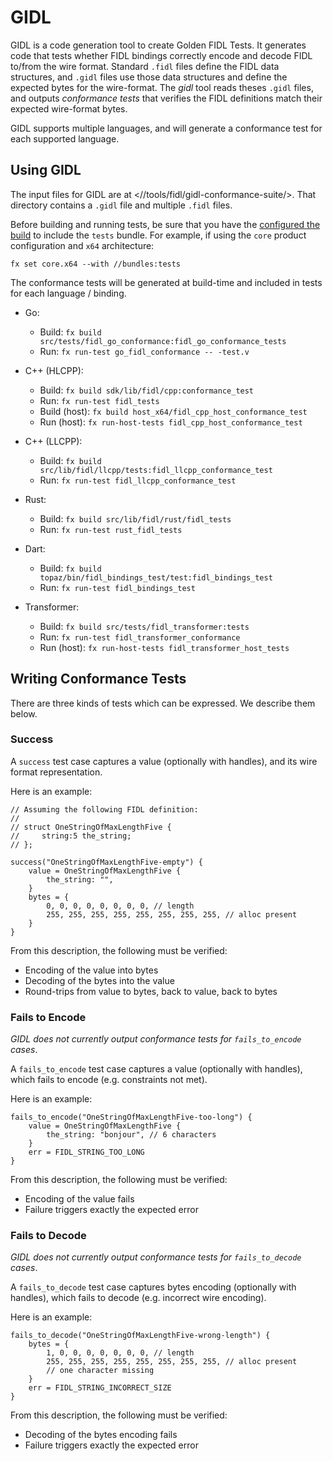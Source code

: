 # GIDL

GIDL is a code generation tool to create Golden FIDL Tests. It generates code
that tests whether FIDL bindings correctly encode and decode FIDL to/from the
wire format. Standard `.fidl` files define the FIDL data structures, and `.gidl`
files use those data structures and define the expected bytes for the
wire-format. The _gidl_ tool reads theses `.gidl` files, and outputs
_conformance tests_ that verifies the FIDL definitions match their expected
wire-format bytes.

GIDL supports multiple languages, and will generate a conformance test for each
supported language.

## Using GIDL

The input files for GIDL are at <//tools/fidl/gidl-conformance-suite/>. That
directory contains a `.gidl` file and multiple `.fidl` files.

Before building and running tests, be sure that you have the [configured the
build][fx set] to include the `tests` bundle. For example, if using the `core`
product configuration and `x64` architecture:

    fx set core.x64 --with //bundles:tests

The conformance tests will be generated at build-time and included in tests
for each language / binding.

* Go:
    * Build: `fx build src/tests/fidl_go_conformance:fidl_go_conformance_tests`
    * Run: `fx run-test go_fidl_conformance -- -test.v`

* C++ (HLCPP):
    * Build: `fx build sdk/lib/fidl/cpp:conformance_test`
    * Run: `fx run-test fidl_tests`
    * Build (host): `fx build host_x64/fidl_cpp_host_conformance_test`
    * Run (host): `fx run-host-tests fidl_cpp_host_conformance_test`

* C++ (LLCPP):
    * Build: `fx build src/lib/fidl/llcpp/tests:fidl_llcpp_conformance_test`
    * Run: `fx run-test fidl_llcpp_conformance_test`

* Rust:
    * Build: `fx build src/lib/fidl/rust/fidl_tests`
    * Run: `fx run-test rust_fidl_tests`

* Dart:
    * Build: `fx build topaz/bin/fidl_bindings_test/test:fidl_bindings_test`
    * Run: `fx run-test fidl_bindings_test`

* Transformer:
    * Build: `fx build src/tests/fidl_transformer:tests`
    * Run: `fx run-test fidl_transformer_conformance`
    * Run (host): `fx run-host-tests fidl_transformer_host_tests`

## Writing Conformance Tests

There are three kinds of tests which can be expressed. We describe them below.

### Success

A `success` test case captures a value (optionally with handles), and its wire
format representation.

Here is an example:

    // Assuming the following FIDL definition:
    //
    // struct OneStringOfMaxLengthFive {
    //     string:5 the_string;
    // };

    success("OneStringOfMaxLengthFive-empty") {
        value = OneStringOfMaxLengthFive {
            the_string: "",
        }
        bytes = {
            0, 0, 0, 0, 0, 0, 0, 0, // length
            255, 255, 255, 255, 255, 255, 255, 255, // alloc present
        }
    }

From this description, the following must be verified:

* Encoding of the value into bytes
* Decoding of the bytes into the value
* Round-trips from value to bytes, back to value, back to bytes

### Fails to Encode

_GIDL does not currently output conformance tests for `fails_to_encode` cases_.

A `fails_to_encode` test case captures a value (optionally with handles), which
fails to encode (e.g. constraints not met).

Here is an example:

    fails_to_encode("OneStringOfMaxLengthFive-too-long") {
        value = OneStringOfMaxLengthFive {
            the_string: "bonjour", // 6 characters
        }
        err = FIDL_STRING_TOO_LONG
    }

From this description, the following must be verified:

* Encoding of the value fails
* Failure triggers exactly the expected error

### Fails to Decode

_GIDL does not currently output conformance tests for `fails_to_decode` cases_.

A `fails_to_decode` test case captures bytes encoding (optionally with handles),
which fails to decode (e.g. incorrect wire encoding).

Here is an example:

    fails_to_decode("OneStringOfMaxLengthFive-wrong-length") {
        bytes = {
            1, 0, 0, 0, 0, 0, 0, 0, // length
            255, 255, 255, 255, 255, 255, 255, 255, // alloc present
            // one character missing
        }
        err = FIDL_STRING_INCORRECT_SIZE
    }

From this description, the following must be verified:

* Decoding of the bytes encoding fails
* Failure triggers exactly the expected error

[fx set]: https://fuchsia.dev/fuchsia-src/development/workflows/fx#configure-a-build

